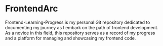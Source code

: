 # FrontendArc
Frontend-Learning-Progress is my personal Git repository dedicated to documenting my journey as I embark on the path of frontend development. As a novice in this field, this repository serves as a record of my progress and a platform for managing and showcasing my frontend code.
